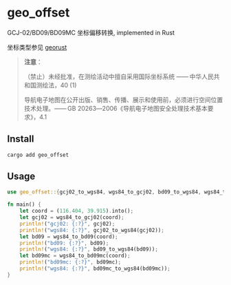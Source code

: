# geo_offset

GCJ-02/BD09/BD09MC 坐标偏移转换, implemented in Rust

坐标类型参见 [georust](https://georust.org/) 

> **注意**：
>
>（禁止）未经批准，在测绘活动中擅自采用国际坐标系统 —— 中华人民共和国测绘法，40 (1)
>
> 导航电子地图在公开出版、销售、传播、展示和使用前，必须进行空间位置技术处理。—— GB 20263―2006《导航电子地图安全处理技术基本要求》，4.1

## Install

```bash
cargo add geo_offset
```

## Usage

```rust
use geo_offset::{gcj02_to_wgs84, wgs84_to_gcj02, bd09_to_wgs84, wgs84_to_bd09, bd09mc_to_wgs84, wgs84_to_bd09mc};

fn main() {
    let coord = (116.404, 39.915).into();
    let gcj02 = wgs84_to_gcj02(coord);
    println!("gcj02: {:?}", gcj02);
    println!("wgs84: {:?}", gcj02_to_wgs84(gcj02));
    let bd09 = wgs84_to_bd09(coord);
    println!("bd09: {:?}", bd09);
    println!("wgs84: {:?}", bd09_to_wgs84(bd09));
    let bd09mc = wgs84_to_bd09mc(coord);
    println!("bd09mc: {:?}", bd09mc);
    println!("wgs84: {:?}", bd09mc_to_wgs84(bd09mc));
}
```